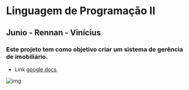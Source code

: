 # Linguagem de Programação II
## Junio - Rennan - Vinícius
### Este projeto tem como objetivo criar um sistema de gerência de imobiliário.
*  Link [google docs](https://docs.google.com/document/d/1ik4fivwwjWVcqlX4ShgWJ-5hmGkP3wmwOtMJb8yLZpY/edit?usp=sharing).

![img](https://github.com/Systems-NanneR/LP/blob/main/Documentation/Class%20Diagram.jpg)
